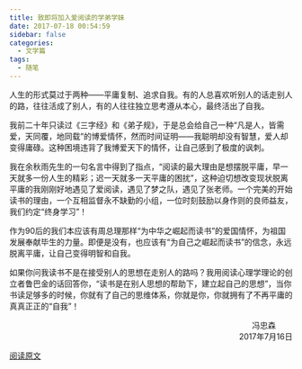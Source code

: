 ```yaml
---
title: 致即将加入爱阅读的学弟学妹
date: 2017-07-18 00:54:59
sidebar: false
categories:
  - 文学篇
tags:
  - 随笔
---
```


<p class="paragraph">人生的形式莫过于两种——平庸复制、追求自我。有的人总喜欢听别人的话走别人的路，往往活成了别人，有的人往往独立思考遵从本心，最终活出了自我。</p>

<p class="paragraph">我前二十年只读过《三字经》和《弟子规》，于是总会给自己一种“凡是人，皆需爱，天同覆，地同载”的博爱情怀，然而时间证明——我聪明却没有智慧，爱人却变得庸碌。这种困境违背了我博爱天下的情怀，让自己感到了极度的讽刺。</p>

<p class="paragraph">我在余秋雨先生的一句名言中得到了指点，“阅读的最大理由是想摆脱平庸，早一天就多一份人生的精彩；迟一天就多一天平庸的困扰”，这种迫切想改变现状脱离平庸的我刚刚好地遇见了爱阅读，遇见了梦之队，遇见了张老师。一个完美的开始读书的理由，一个互相监督永不缺勤的小组，一位时刻鼓励以身作则的良师益友，我们约定“终身学习”！</p>

<p class="paragraph">作为90后的我们本应该有周总理那样“为中华之崛起而读书”的爱国情怀，为祖国发展奉献毕生的力量。即便是没有，也应该有“为自己之崛起而读书”的信念，永远脱离平庸，让自己变得明智和自我。</p>

<p class="paragraph">如果你问我读书不是在接受别人的思想在走别人的路吗？我用阅读心理学理论的创立者鲁巴金的话回答你，“读书是在别人思想的帮助下，建立起自己的思想”，当你书读足够多的时候，你就有了自己的思维体系，你就是你，你就拥有了不再平庸的真真正正的“自我”！</p>

<!-- <span style="float:right; margin-right: 40px;">冯忠森</span>
<span style="float: right">2017年7月16日</span> -->

<section style="text-align: right">
  <span style="margin-right: 30px;">冯忠森</span><br>
  <span>2017年7月16日</span>
</section>

[阅读原文](http://mp.weixin.qq.com/s/3jV1_QVBxxBqfQZkLbyilQ)
